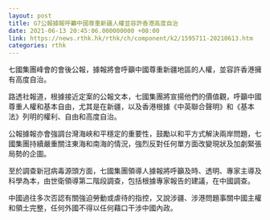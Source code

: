 ```yaml
---
layout: post
title: G7公報據報呼籲中國尊重新疆人權並容許香港高度自治
date: 2021-06-13 20:45:06.000000000 +08:00
link: https://news.rthk.hk/rthk/ch/component/k2/1595711-20210613.htm
categories: rthk
---
```


七國集團峰會的會後公報，據報將會呼籲中國尊重新疆地區的人權，並容許香港擁有高度自治。

路透社報道，根據接近定案的公報文本，七國集團將宣揚他們的價值觀，呼籲中國尊重人權和基本自由，尤其是在新疆，以及香港根據《中英聯合聲明》和《基本法》列明的權利、自由和高度自治。

公報據報亦會強調台灣海峽和平穩定的重要性，鼓勵以和平方式解決兩岸問題，七國集團持續嚴重關注東海和南海的情況，強烈反對任何單方面改變現狀及加劇緊張局勢的企圖。

至於調查新冠病毒源頭方面，七國集團領導人據報將呼籲及時、透明、專家主導及科學為本，由世衛領導第二階段調查，包括根據專家報告的建議，在中國調查。

中國過往多次否認有關強迫勞動或虐待的指控，又說涉疆、涉港問題事關中國主權和領土完整，任何外國不得以任何藉口干涉中國內政。
